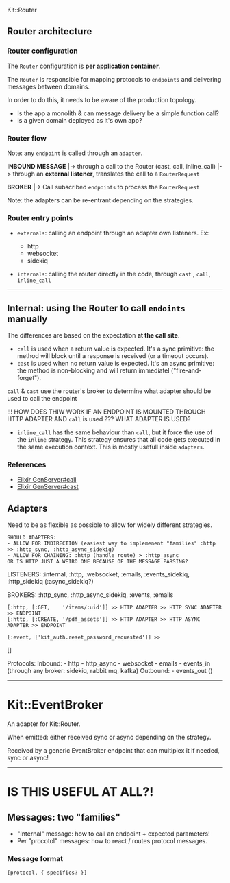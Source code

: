  Kit::Router


## Router architecture

### Router configuration

The `Router` configuration is **per application container**.

The `Router` is responsible for mapping protocols to `endpoints` and delivering messages between domains.

In order to do this, it needs to be aware of the production topology.

- Is the app a monolith & can message delivery be a simple function call?
- Is a given domain deployed as it's own app?

### Router flow

Note: any `endpoint` is called through an `adapter`.

**INBOUND MESSAGE**
  |-> through a call to the Router (cast, call, inline_call)
  |-> through an **external listener**, translates the call to a `RouterRequest`

**BROKER**
  |-> Call subscribed `endpoints` to process the `RouterRequest`

Note: the adapters can be re-entrant depending on the strategies.

### Router entry points

- `externals`: calling an endpoint through an adapter own listeners. Ex:
  - http
  - websocket
  - sidekiq

- `internals`: calling the router directly in the code, through `cast` , `call`, `inline_call`

---



## Internal: using the Router to call `endoints` manually

The differences are based on the expectation **at the call site**.

- `call` is used when a return value is expected. It's a sync primitive: the method will block until a response is received (or a timeout occurs).
- `cast` is used when no return value is expected. It's an async primitive: the method is non-blocking and will return immediatel ("fire-and-forget").

`call` & `cast` use the router's broker to determine what adapter should be used to call the endpoint

!!! HOW DOES THIW WORK IF AN ENDPOINT IS MOUNTED THROUGH HTTP ADAPTER AND `call` is used ??? WHAT ADAPTER IS USED?

- `inline_call` has the same behaviour than `call`, but it force the use of the `inline` strategy. This strategy ensures that all code gets executed in the same execution context. This is mostly usefull inside `adapters`.

### References

- [Elixir GenServer#call](https://hexdocs.pm/elixir/GenServer.html#call/3)
- [Elixir GenServer#cast](https://hexdocs.pm/elixir/GenServer.html#cast/3)



## Adapters

Need to be as flexible as possible to allow for widely different strategies.

```
SHOULD ADAPTERS:
- ALLOW FOR INDIRECTION (easiest way to implemenent "families" :http >> :http_sync, :http_async_sidekiq)
- ALLOW FOR CHAINING: :http (handle route) > :http_async
OR IS HTTP JUST A WEIRD ONE BECAUSE OF THE MESSAGE PARSING?
```

LISTENERS: :internal, :http, :websocket, :emails, :events_sidekiq, :http_sidekiq (:async_sidekiq?)



BROKERS: :http_sync, :http_async_sidekiq, :events, :emails


```
[:http, [:GET,    '/items/:uid']] >> HTTP ADAPTER >> HTTP SYNC ADAPTER >> ENDPOINT
[:http, [:CREATE, '/pdf_assets']] >> HTTP ADAPTER >> HTTP ASYNC ADAPTER >> ENDPOINT

[:event, ['kit_auth.reset_password_requested']] >> 
```

[]

Protocols:
  Inbound:
    - http
    - http_async
    - websocket
    - emails
    - events_in (through any broker: sidekiq, rabbit mq, kafka)
  Outbound:
    - events_out ()


------

# Kit::EventBroker

An adapter for Kit::Router.

When emitted: either received sync or async depending on the strategy.

Received by a generic EventBroker endpoint that can multiplex it if needed, sync or async!









------

# IS THIS USEFUL AT ALL?!

## Messages: two "families"

- "Internal" message: how to call an endpoint + expected parameters!
- Per "procotol" messages: how to react / routes protocol messages.

### Message format

```
[protocol, { specifics? }]
```
